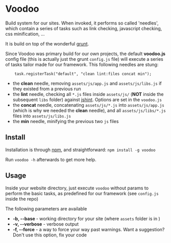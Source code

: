 # Voodoo

Build system for our sites. When invoked, it performs so called 'needles', which contain a series of tasks such as link checking, javascript checking, css minification, ... 

It is build on top of the wonderful [grunt](https://github.com/cowboy/grunt).

Since Voodoo was primary build for our own projects, the default **voodoo.js** config file (this is actually just the grunt `config.js` file) will execute a series of tasks tailor made for our framework. This following needles are stung:

        task.registerTask("default", "clean lint:files concat min");

* the **clean** needle, removing `assets/js/app.js` and `assets/js/libs.js` if they existed from a previous run
* the **lint** needle, checking all `*.js` files inside `assets/js/` (**NOT** inside the subsequent `libs` folder) against [jshint](http://www.jshint.com/). Options are set in the `voodoo.js`
* the **concat** needle, concatenating `assets/js/*.js` into `assets/js/app.js` (which is why we needed the **clean** needle), and all `assets/js/libs/*.js` files into `assets/js/libs.js`
* the **min** needle, minifying the previous two `js` files

## Install

Installation is through [npm](http://npmjs.org/), and straightforward:
`npm install -g voodoo`

Run `voodoo -h` afterwards to get more help.

## Usage

Inside your website directory, just execute `voodoo` without params to perform the basic tasks, as predefined for our framework (see `config.js` inside the repo)

The following parameters are available

* **-b, --base <path>** - working directory for your site (where `assets` folder is in )
* **-v, --verbose** - verbose output
* **-f, --force** - a way to force your way past warnings. Want a suggestion? Don't use this option, fix your code
